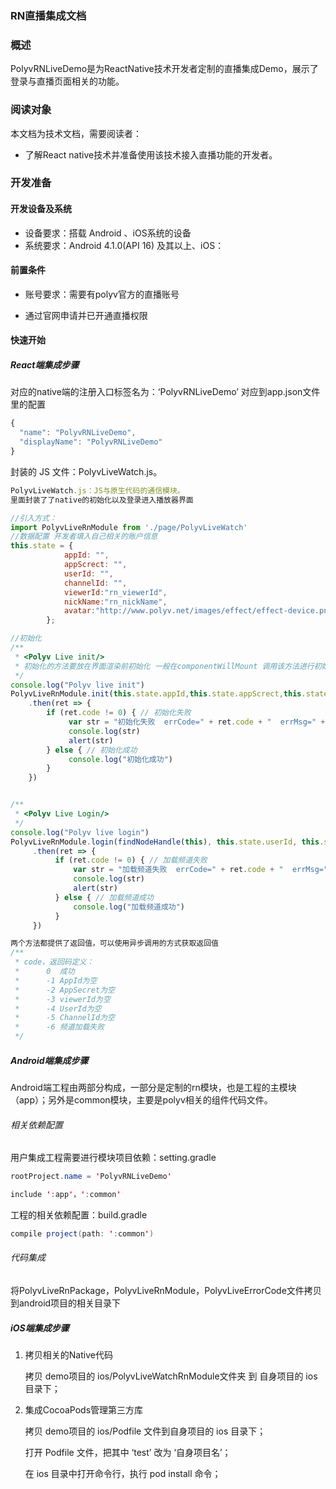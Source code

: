 ### RN直播集成文档

### 概述

PolyvRNLiveDemo是为ReactNative技术开发者定制的直播集成Demo，展示了登录与直播页面相关的功能。

### 阅读对象

本文档为技术文档，需要阅读者：

- 了解React native技术并准备使用该技术接入直播功能的开发者。

### 开发准备

#### 开发设备及系统

- 设备要求：搭载 Android 、iOS系统的设备
- 系统要求：Android 4.1.0(API 16) 及其以上、iOS：

#### 前置条件

- 账号要求：需要有polyv官方的直播账号

- 通过官网申请并已开通直播权限


#### 快速开始

#####   React端集成步骤

对应的native端的注册入口标签名为：‘PolyvRNLiveDemo’   对应到app.json文件里的配置

```js
{
  "name": "PolyvRNLiveDemo",
  "displayName": "PolyvRNLiveDemo"
}
```

封装的 JS 文件：PolyvLiveWatch.js。

```javascript
PolyvLiveWatch.js：JS与原生代码的通信模块。
里面封装了了native的初始化以及登录进入播放器界面

//引入方式：
import PolyvLiveRnModule from './page/PolyvLiveWatch'
//数据配置 开发者填入自己相关的账户信息
this.state = {
            appId: "",
            appScrect: "",
            userId: "",
            channelId: "",
            viewerId:"rn_viewerId",
            nickName:"rn_nickName",
            avatar:"http://www.polyv.net/images/effect/effect-device.png",
        };

//初始化
/**
 * <Polyv Live init/>
 * 初始化的方法要放在界面渲染前初始化 一般在componentWillMount 调用该方法进行初始化
 */
console.log("Polyv live init")
PolyvLiveRnModule.init(this.state.appId,this.state.appScrect,this.state.viewerId, this.state.nickName, this.state.avatar)
    .then(ret => {
        if (ret.code != 0) { // 初始化失败
             var str = "初始化失败  errCode=" + ret.code + "  errMsg=" + ret.message
             console.log(str)
             alert(str)
        } else { // 初始化成功
             console.log("初始化成功")
        }
    })


/**
 * <Polyv Live Login/>
 */
console.log("Polyv live login")
PolyvLiveRnModule.login(findNodeHandle(this), this.state.userId, this.state.channelId)
     .then(ret => {
          if (ret.code != 0) { // 加载频道失败
              var str = "加载频道失败  errCode=" + ret.code + "  errMsg=" + ret.message
              console.log(str)
              alert(str)
          } else { // 加载频道成功
              console.log("加载频道成功")
          }
     })

两个方法都提供了返回值，可以使用异步调用的方式获取返回值
/**
 * code，返回码定义：
 *      0  成功
 *      -1 AppId为空
 *      -2 AppSecret为空
 *      -3 viewerId为空
 *      -4 UserId为空
 *      -5 ChannelId为空
 *      -6 频道加载失败
 */

```

#####    Android端集成步骤

Android端工程由两部分构成，一部分是定制的rn模块，也是工程的主模块（app）；另外是common模块，主要是polyv相关的组件代码文件。

###### 相关依赖配置

用户集成工程需要进行模块项目依赖：setting.gradle

```java
rootProject.name = 'PolyvRNLiveDemo'

include ':app'，':common'
```

工程的相关依赖配置：build.gradle

```java
compile project(path: ':common')
```

######  代码集成

将PolyvLiveRnPackage，PolyvLiveRnModule，PolyvLiveErrorCode文件拷贝到android项目的相关目录下

##### iOS端集成步骤

1. 拷贝相关的Native代码

   拷贝 demo项目的 ios/PolyvLiveWatchRnModule文件夹 到 自身项目的 ios 目录下；

2. 集成CocoaPods管理第三方库

   拷贝 demo项目的 ios/Podfile 文件到自身项目的 ios 目录下；

   打开 Podfile 文件，把其中 ‘test’ 改为 ‘自身项目名’；

   在 ios 目录中打开命令行，执行 pod install 命令；